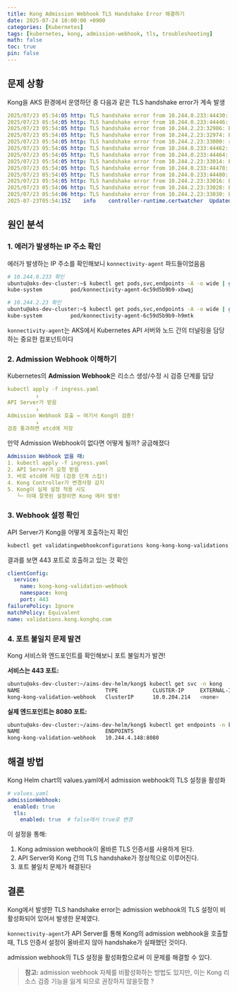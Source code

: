 ```yaml
---
title: Kong Admission Webhook TLS Handshake Error 해결하기
date: 2025-07-24 10:00:00 +0900
categories: [Kubernetes]
tags: [kubernetes, kong, admission-webhook, tls, troubleshooting]
math: false
toc: true
pin: false
---
```


## 문제 상황

Kong을 AKS 환경에서 운영하던 중 다음과 같은 TLS handshake error가 계속 발생

```yaml
2025/07/23 05:54:05 http: TLS handshake error from 10.244.0.233:44430: EOF
2025/07/23 05:54:05 http: TLS handshake error from 10.244.0.233:44446: EOF
2025/07/23 05:54:05 http: TLS handshake error from 10.244.2.23:32986: EOF
2025/07/23 05:54:05 http: TLS handshake error from 10.244.2.23:32974: EOF
2025/07/23 05:54:05 http: TLS handshake error from 10.244.2.23:33000: remote error: tls: bad certificate
2025/07/23 05:54:05 http: TLS handshake error from 10.244.0.233:44462: EOF
2025/07/23 05:54:05 http: TLS handshake error from 10.244.0.233:44464: EOF
2025/07/23 05:54:05 http: TLS handshake error from 10.244.2.23:33014: EOF
2025/07/23 05:54:05 http: TLS handshake error from 10.244.0.233:44478: EOF
2025/07/23 05:54:05 http: TLS handshake error from 10.244.0.233:44480: EOF
2025/07/23 05:54:05 http: TLS handshake error from 10.244.2.23:33016: EOF
2025/07/23 05:54:06 http: TLS handshake error from 10.244.2.23:33028: EOF
2025/07/23 05:54:06 http: TLS handshake error from 10.244.2.23:33030: EOF
2025-07-23T05:54:15Z	info	controller-runtime.certwatcher	Updated current TLS certificate	{"v": 0}
```

## 원인 분석

### 1. 에러가 발생하는 IP 주소 확인

에러가 발생하는 IP 주소를 확인해보니 `konnectivity-agent` 파드들이었음음

```bash
# 10.244.0.233 확인
ubuntu@aks-dev-cluster:~$ kubectl get pods,svc,endpoints -A -o wide | grep 10.244.0.233
kube-system         pod/konnectivity-agent-6c59d5b9b9-xbwqj                               1/1     Running   0          6d8h    10.244.0.233   aks-agentpool-30348648-vmss000000   <none>           <none>

# 10.244.2.23 확인
ubuntu@aks-dev-cluster:~$ kubectl get pods,svc,endpoints -A -o wide | grep 10.244.2.23
kube-system         pod/konnectivity-agent-6c59d5b9b9-h9mtk                               1/1     Running   0          6d8h    10.244.2.23    aks-agentpool-30348648-vmss000001   <none>           <none>
```

`konnectivity-agent`는 AKS에서 Kubernetes API 서버와 노드 간의 터널링을 담당하는 중요한 컴포넌트이다

### 2. Admission Webhook 이해하기

Kubernetes의 **Admission Webhook**은 리소스 생성/수정 시 검증 단계를 담당

```yaml
kubectl apply -f ingress.yaml
         ↓
API Server가 받음
         ↓
Admission Webhook 호출 ← 여기서 Kong이 검증!
         ↓
검증 통과하면 etcd에 저장
```

만약 Admission Webhook이 없다면 어떻게 될까? 궁금해졌다

```yaml
Admission Webhook 없을 때:
1. kubectl apply -f ingress.yaml  
2. API Server가 요청 받음
3. 바로 etcd에 저장 (검증 단계 스킵!)
4. Kong Controller가 변경사항 감지
5. Kong이 실제 설정 적용 시도
   └─ 이때 잘못된 설정이면 Kong 에러 발생!
```

### 3. Webhook 설정 확인

API Server가 Kong을 어떻게 호출하는지 확인

```bash
kubectl get validatingwebhookconfigurations kong-kong-kong-validations -o yaml | grep -A10 clientConfig
```

결과를 보면 443 포트로 호출하고 있는 것 확인

```yaml
clientConfig:
  service:
    name: kong-kong-validation-webhook
    namespace: kong
    port: 443
failurePolicy: Ignore
matchPolicy: Equivalent
name: validations.kong.konghq.com
```

### 4. 포트 불일치 문제 발견

Kong 서비스와 엔드포인트를 확인해보니 포트 불일치가 발견!

**서비스는 443 포트:**
```bash
ubuntu@aks-dev-cluster:~/aims-dev-helm/kong$ kubectl get svc -n kong
NAME                           TYPE           CLUSTER-IP     EXTERNAL-IP      PORT(S)                      AGE
kong-kong-validation-webhook   ClusterIP      10.0.204.214   <none>           443/TCP                      48d
```

**실제 엔드포인트는 8080 포트:**
```bash
ubuntu@aks-dev-cluster:~/aims-dev-helm/kong$ kubectl get endpoints -n kong
NAME                           ENDPOINTS                               AGE
kong-kong-validation-webhook   10.244.4.148:8080                       48d
```

## 해결 방법

Kong Helm chart의 values.yaml에서 admission webhook의 TLS 설정을 활성화

```yaml
# values.yaml
admissionWebhook:
  enabled: true
  tls:
    enabled: true  # false에서 true로 변경
```

이 설정을 통해:
1. Kong admission webhook이 올바른 TLS 인증서를 사용하게 된다.
2. API Server와 Kong 간의 TLS handshake가 정상적으로 이루어진다.
3. 포트 불일치 문제가 해결된다 

## 결론

Kong에서 발생한 TLS handshake error는 admission webhook의 TLS 설정이 비활성화되어 있어서 발생한 문제였다.

`konnectivity-agent`가 API Server를 통해 Kong의 admission webhook을 호출할 때, TLS 인증서 설정이 올바르지 않아 handshake가 실패했던 것이다.

admission webhook의 TLS 설정을 활성화함으로써 이 문제를 해결할 수 있다.

> **참고:** admission webhook 자체를 비활성화하는 방법도 있지만, 이는 Kong 리소스 검증 기능을 잃게 되므로 권장하지 않을듯함 ?